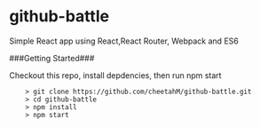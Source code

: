 # github-battle
  Simple React app using React,React Router, Webpack and ES6

###Getting Started###

Checkout this repo, install depdencies, then run npm start

```
	> git clone https://github.com/cheetahM/github-battle.git
	> cd github-battle
	> npm install
	> npm start
```
